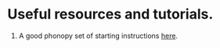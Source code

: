 # Useful resources and tutorials.

1. A good phonopy set of starting instructions [here](https://phonopy.github.io/phonopy/vasp.html).
